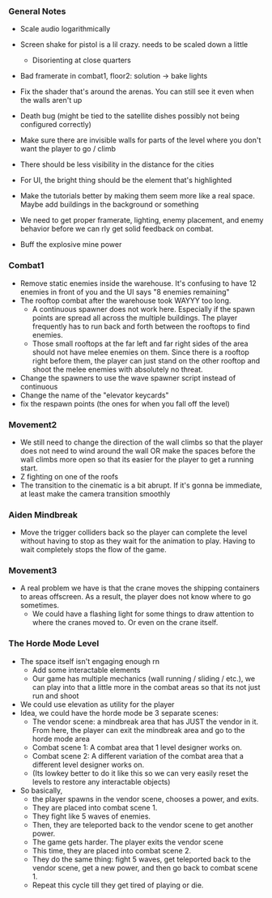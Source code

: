 ### General Notes

- Scale audio logarithmically

- Screen shake for pistol is a lil crazy. needs to be scaled down a little
	- Disorienting at close quarters 
- Bad framerate in combat1, floor2: solution -> bake lights
- Fix the shader that's around the arenas. You can still see it even when the walls aren't up
- Death bug (might be tied to the satellite dishes possibly not being configured correctly)
- Make sure there are invisible walls for parts of the level where you don't want the player to go / climb

- There should be less visibility in the distance for the cities
- For UI, the bright thing should be the element that's highlighted
- Make the tutorials better by making them seem more like a real space. Maybe add buildings in the background or something
- We need to get proper framerate, lighting, enemy placement, and enemy behavior before we can rly get solid feedback on combat. 
- Buff the explosive mine power

### Combat1
- Remove static enemies inside the warehouse. It's confusing to have 12 enemies in front of you and the UI says "8 enemies remaining"
- The rooftop combat after the warehouse took WAYYY too long.
	- A continuous spawner does not work here. Especially if the spawn points are spread all across the multiple buildings. The player frequently has to run back and forth between the rooftops to find enemies.
	- Those small rooftops at the far left and far right sides of the area should not have melee enemies on them. Since there is a rooftop right before them, the player can just stand on the other rooftop and shoot the melee enemies with absolutely no threat.
- Change the spawners to use the wave spawner script instead of continuous
- Change the name of the "elevator keycards"
- fix the respawn points (the ones for when you fall off the level)
### Movement2

- We still need to change the direction of the wall climbs so that the player does not need to wind around the wall OR make the spaces before the wall climbs more open so that its easier for the player to get a running start.
- Z fighting on one of the roofs
- The transition to the cinematic is a bit abrupt. If it's gonna be immediate, at least make the camera transition smoothly

### Aiden Mindbreak

- Move the trigger colliders back so the player can complete the level without having to stop as they wait for the animation to play. Having to wait completely stops the flow of the game.

### Movement3

- A real problem we have is that the crane moves the shipping containers to areas offscreen. As a result, the player does not know where to go sometimes.
	- We could have a flashing light for some things to draw attention to where the cranes moved to. Or even on the crane itself.

### The Horde Mode Level
- The space itself isn't engaging enough rn
	- Add some interactable elements
	- Our game has multiple mechanics (wall running / sliding / etc.), we can play into that a little more in the combat areas so that its not just run and shoot
- We could use elevation as utility for the player
- Idea, we could have the horde mode be 3 separate scenes:
	- The vendor scene: a mindbreak area that has JUST the vendor in it. From here, the player can exit the mindbreak area and go to the horde mode area
	- Combat scene 1: A combat area that 1 level designer works on.
	- Combat scene 2: A different variation of the combat area that a different level designer works on.
	- (Its lowkey better to do it like this so we can very easily reset the levels to restore any interactable objects)
- So basically,
	- the player spawns in the vendor scene, chooses a power, and exits.
	- They are placed into combat scene 1.
	- They fight like 5 waves of enemies.
	- Then, they are teleported back to the vendor scene to get another power.
	- The game gets harder. The player exits the vendor scene
	- This time, they are placed into combat scene 2.
	- They do the same thing: fight 5 waves, get teleported back to the vendor scene, get a new power, and then go back to combat scene 1.
	- Repeat this cycle till they get tired of playing or die.
